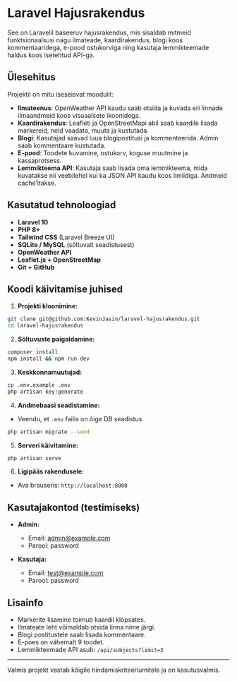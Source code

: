 # Laravel Hajusrakendus

See on Laravelil baseeruv hajusrakendus, mis sisaldab mitmeid funktsionaalsusi nagu ilmateade, kaardirakendus, blogi koos kommentaaridega, e-pood ostukorviga ning kasutaja lemmikteemade haldus koos isetehtud API-ga.

## Ülesehitus

Projektil on mitu iseseisvat moodulit:

- **Ilmateenus**: OpenWeather API kaudu saab otsida ja kuvada eri linnade ilmaandmeid koos visuaalsete ikoonidega.
- **Kaardirakendus**: Leafleti ja OpenStreetMapi abil saab kaardile lisada markereid, neid vaadata, muuta ja kustutada.
- **Blogi**: Kasutajad saavad luua blogipostitusi ja kommenteerida. Admin saab kommentaare kustutada.
- **E-pood**: Toodete kuvamine, ostukorv, koguse muutmine ja kassaprotsess.
- **Lemmikteema API**: Kasutaja saab lisada oma lemmikteema, mida kuvatakse nii veebilehel kui ka JSON API kaudu koos limiidiga. Andmeid cache’itakse.

## Kasutatud tehnoloogiad

- **Laravel 10**
- **PHP 8+**
- **Tailwind CSS** (Laravel Breeze UI)
- **SQLite / MySQL** (sõltuvalt seadistusest)
- **OpenWeather API**
- **Leaflet.js + OpenStreetMap**
- **Git + GitHub**

## Koodi käivitamise juhised

1. **Projekti kloonimine:**
```bash
git clone git@github.com:KevinJasin/laravel-hajusrakendus.git
cd laravel-hajusrakendus
```

2. **Sõltuvuste paigaldamine:**
```bash
composer install
npm install && npm run dev
```

3. **Keskkonnamuutujad:**
```bash
cp .env.example .env
php artisan key:generate
```

4. **Andmebaasi seadistamine:**
- Veendu, et `.env` failis on õige DB seadistus.
```bash
php artisan migrate --seed
```

5. **Serveri käivitamine:**
```bash
php artisan serve
```

6. **Ligipääs rakendusele:**
- Ava brauseris: `http://localhost:8000`

## Kasutajakontod (testimiseks)

- **Admin:**
  - Email: admin@example.com
  - Parool: password

- **Kasutaja:**
  - Email: test@example.com
  - Parool: password

## Lisainfo

- Markerite lisamine toimub kaardil klõpsates.
- Ilmateate leht võimaldab otsida linna nime järgi.
- Blogi postitustele saab lisada kommentaare.
- E-poes on vähemalt 9 toodet.
- Lemmikteemade API asub: `/api/subjects?limit=3`

---

Valmis projekt vastab kõigile hindamiskriteeriumitele ja on kasutusvalmis.

